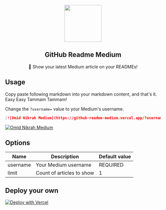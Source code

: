 <p align="center">
  <img width="120px" src="https://raw.githubusercontent.com/omidnikrah/github-readme-medium/master/medium.png" />
  <h2 align="center">GitHub Readme Medium</h2>
  <p align="center">📖 Show your latest Medium article on your READMEs!</p>
</p>

## Usage

Copy paste following markdown into your markdown content, and that's it. Easy Easy Tammam Tammam!

Change the `?username=` value to your Medium's username.

```md
[![Omid Nikrah Medium](https://github-readme-medium.vercel.app/?username=omidnikrah)](https://medium.com/@omidnikrah)
```

[![Omid Nikrah Medium](https://github-readme-medium.vercel.app/?username=omidnikrah)](https://medium.com/@omidnikrah)

## Options
|    Name    |           Description           |        Default value       |
| ---------- | ------------------------------- | -------------------------- |
| username   | Your Medium username            | REQUIRED                |
| limit      | Count of articles to show       | 1                          |

## Deploy your own
[![Deploy with Vercel](https://vercel.com/button)](https://vercel.com/import/git?s=https://github.com/omidnikrah/github-readme-medium)
